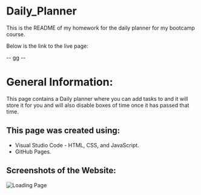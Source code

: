 # Daily_Planner

This is the README of my homework for the daily planner for my bootcamp course.

Below is the link to the live page:

-- gg --

# General Information:

This page contains a Daily planner where you can add tasks to and it will store it for you and will also disable boxes of time once it has passed that time.
 
## This page was created using:
- Visual Studio Code - HTML, CSS, and JavaScript.
- GitHub Pages.

## Screenshots of the Website:

![Loading Page](/assets/screenshots/picture?raw=true "Optional Title")
